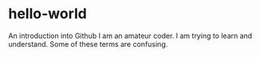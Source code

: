 # hello-world
An introduction into Github
I am an amateur coder. I am trying to learn and understand. Some of these terms are confusing. 
